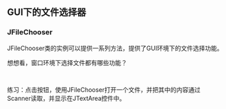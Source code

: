 ## GUI下的文件选择器

### JFileChooser

JFileChooser类的实例可以提供一系列方法，提供了GUI环境下的文件选择功能。

想想看，窗口环境下选择文件都有哪些功能？

```java
 
```

练习：点击按钮，使用JFileChooser打开一个文件，并把其中的内容通过Scanner读取，并显示在JTextArea控件中。

